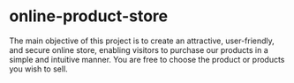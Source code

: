 # online-product-store
The main objective of this project is to create an attractive, user-friendly, and secure online store, enabling visitors to purchase our products in a simple and intuitive manner. You are free to choose the product or products you wish to sell.
